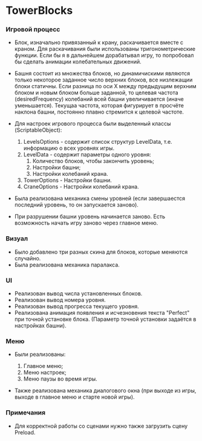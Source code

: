 # TowerBlocks

### Игровой процесс

* Блок, изначально привязанный к крану, раскачивается вместе с краном. Для раскачивания были использованы тригонометрические функции.
Если бы я в дальнейшем дорабатывал игру, то попробовал бы сделать анимации колебательных движений.

* Башня состоит из множества блоков, но динамичискими являются только некоторое заданное число верхних блоков, все низлежащии блоки статичны.
Если разница по оси X между предыдущим верхним блоком и новым блоком больше заданной, то целевая частота (desiredFrequency) колебаний всей башни увеличивается (иначе уменьшается).
Текущаа частота, которая фигурирует в просчёте наклона башни, постоянно плавно стремится к целевой частоте.

* Для настроек игрового процесса были выделенный классы (ScriptableObject): 
  1. LevelsOptions - содержит список структур LevelData, т.е. информацию о всех уровнях игры.
  1. LevelData - содержит параметры одного уровня: 
      1. Количество блоков, чтобы закончить уровень;
      1. Настройки башни;
      1. Настройки колебаний крана.
  1. TowerOptions - Настройки башни.
  1. CraneOptions - Настройки колебаний крана.
  
* Была реализована механика смены уровней (если завершаестся последний уровень, то он запускается заново).

* При разрушении башни уровень начинается заново. Есть возможность начать игру заново через главное меню.
### Визуал

* Было добавлено три разных скина для блоков, которые меняются случайно.
* Была реализована механика паралакса.

### UI
* Реализован вывод числа установленных блоков.
* Реализован вывод номера уровня.
* Реализован вывод прогресса текущего уровня.
* Реализована анимация появления и исчезновения текста "Perfect" при точной установке блока. (Параметр точной установки задаётся в настройках башни).
### Меню
* Были реализованы:
  1. Главное меню;
  1. Меню настроек;
  1. Меню паузы во время игры.
  
* Также реализована механика диалогового окна (при выходе из игры, выходе в главное меню и старте новой игры).

### Примечания
* Для корректной работы со сценами нужно также загрузить сцену Preload.
